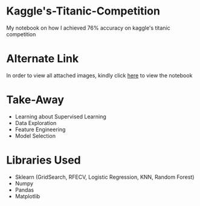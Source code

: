 # Kaggle's-Titanic-Competition
My notebook on how I achieved 76% accuracy on kaggle's titanic competition

# Alternate Link
In order to view all attached images, kindly click [here](https://nbviewer.jupyter.org/github/Uchencho/Kaggle-Titanic-Competition/blob/master/kaggle%27s%20titanic%20competition.ipynb) to view the notebook


# Take-Away
- Learning about Supervised Learning
- Data Exploration
- Feature Engineering
- Model Selection


# Libraries Used
- Sklearn (GridSearch, RFECV, Logistic Regression, KNN, Random Forest)
- Numpy
- Pandas
- Matplotlib
